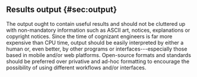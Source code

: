 ## Results output {#sec:output}

The output ought to contain useful results and should not be cluttered up with non-mandatory information such as ASCII art, notices, explanations or copyright notices.
Since the time of cognizant engineers is far more expensive than CPU time, output should be easily interpreted by either a human or, even better, by other programs or interfaces---especially those based in mobile and/or web platforms. Open-source formats and standards should be preferred over privative and ad-hoc formatting to encourage the possibility of using different workflows and/or interfaces.

